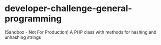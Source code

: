 # developer-challenge-general-programming
(Sandbox - Not For Production) A PHP class with methods for hashing and unhashing strings
